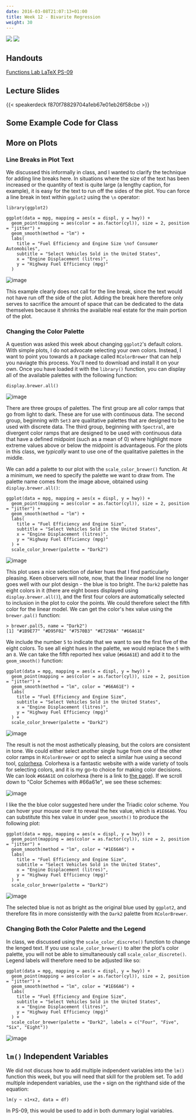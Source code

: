 ```yaml
---
date: 2016-03-08T21:07:13+01:00
title: Week 12 - Bivarite Regression
weight: 30
---
```

![](https://img.shields.io/badge/semester-Fall%2C%202017-blue.svg) ![](https://img.shields.io/badge/release-updated-brightgreen.svg) 

## Handouts

<a class="btn btn-primary btn-outline btn-xs{{end}}" href="https://github.com/slu-soc5050/Week-12/blob/master/Functions/week-12-r.pdf" target="_blank"> Functions </a>
<a class="btn btn-primary btn-outline btn-xs{{end}}" href="https://github.com/slu-soc5050/Week-12/blob/master/Lab/week-12-lab.pdf" target="_blank"> Lab </a>
<a class="btn btn-primary btn-outline btn-xs{{end}}" href="https://github.com/slu-soc5050/Week-12/blob/master/LaTeX/week-12-latex.pdf" target="_blank"> LaTeX </a>
<a class="btn btn-primary btn-outline btn-xs{{end}}" href="https://github.com/slu-soc5050/Week-12/blob/master/PS-09/ps-09.pdf" target="_blank"> PS-09 </a>

## Lecture Slides
{{< speakerdeck f870f78829704a1eb67e01eb26f58cbe >}}

## Some Example Code for Class

<script data-gist-id="f4fcfbe4eaa4dc495bfad2402301f5b5"></script>

## More on Plots
### Line Breaks in Plot Text
We discussed this informally in class, and I wanted to clarify the technique for adding line breaks here. In situations where the size of the text has been increased or the quantity of text is quite large (a lengthy caption, for example), it is easy for the text to run off the sides of the plot. You can force a line break in text within `ggplot2` using the `\n` operator:

```
library(ggplot2)

ggplot(data = mpg, mapping = aes(x = displ, y = hwy)) +
  geom_point(mapping = aes(color = as.factor(cyl)), size = 2, position = "jitter") +
  geom_smooth(method = "lm") +
  labs(
    title = "Fuel Efficiency and Engine Size \nof Consumer Automobiles",
    subtitle = "Select Vehicles Sold in the United States",
    x = "Engine Displacement (litres)",
    y = "Highway Fuel Efficiency (mpg)"
  )
```
![image](/images/week-12-image01.png)

This example clearly does not call for the line break, since the text would not have run off the side of the plot. Adding the break here therefore only serves to sacrifice the amount of space that can be dedicated to the data themselves because it shrinks the available real estate for the main portion of the plot. 

### Changing the Color Palette
A question was asked this week about changing `ggplot2`'s default colors. With simple plots, I do not advocate selecting your own colors. Instead, I want to point you towards a `R` package called `RColorBrewer` that can help you naviagte this process. You'll need to download and install it on your own. Once you have loaded it with the `library()` function, you can display all of the available palettes with the following function:

```
display.brewer.all()
```
![image](/images/week-12-image02.png)

There are three groups of palettes. The first group are all color ramps that go from light to dark. These are for use with continuous data. The second group, beginning with `Set3` are qualitative palettes that are designed to be used with discrete data. The third group, beginning with `Spectral`, are divergent color ramps that are designed to be used with continuous data that have a defined midpoint (such as a mean of 0) where highlight more extreme values above or below the midpoint is advantageous. For the plots in this class, we *typically* want to use one of the qualitative palettes in the middle.

We can add a palette to our plot with the `scale_color_brewer()` function. At a minimum, we need to specify the palette we want to draw from. The palette name comes from the image above, obtained using `display.brewer.all()`:

```
ggplot(data = mpg, mapping = aes(x = displ, y = hwy)) +
  geom_point(mapping = aes(color = as.factor(cyl)), size = 2, position = "jitter") +
  geom_smooth(method = "lm") +
  labs(
    title = "Fuel Efficiency and Engine Size",
    subtitle = "Select Vehicles Sold in the United States",
    x = "Engine Displacement (litres)",
    y = "Highway Fuel Efficiency (mpg)"
  ) +
  scale_color_brewer(palette = "Dark2")
```
![image](/images/week-12-image03.png)

This plot uses a nice selection of darker hues that I find particularly pleasing. Keen observers will note, now, that the linear model line no longer goes well with our plot design - the blue is too bright. The `Dark2` palette has eight colors in it (there are eight boxes displayed using `display.brewer.all()`), and the first four colors are automatically selected to inclusion in the plot to color the points. We could therefore select the fifth color for the linear model. We can get the color's hex value using the `brewer.pal()` function:

```
> brewer.pal(5, name = "Dark2")
[1] "#1B9E77" "#D95F02" "#7570B3" "#E7298A" "#66A61E"
```

We include the number `5` to indicate that we want to see the first five of the eight colors. To see all eight hues in the palette, we would replace the `5` with an `8`. We can take the fifth reported hex value (`#66A61E`) and add it to the `geom_smooth()` function:

```
ggplot(data = mpg, mapping = aes(x = displ, y = hwy)) +
  geom_point(mapping = aes(color = as.factor(cyl)), size = 2, position = "jitter") +
  geom_smooth(method = "lm", color = "#66A61E") +
  labs(
    title = "Fuel Efficiency and Engine Size",
    subtitle = "Select Vehicles Sold in the United States",
    x = "Engine Displacement (litres)",
    y = "Highway Fuel Efficiency (mpg)"
  ) +
  scale_color_brewer(palette = "Dark2")
```
![image](/images/week-12-image04.png)

The result is not the most asthetically pleasing, but the colors are consistent in tone. We could either select another single huge from one of the other color ramps in `RColorBrewer` or opt to select a similar hue using a second tool, [colorhexa](http://www.colorhexa.com). Colorhexa is a fantastic website with a wide variety of tools for selecting colors, and it is my go-to choice for making color decisions. We can look `#66A61E` on colorhexa (here is a link to [the page](http://www.colorhexa.com/66a61e)). If we scroll down to "Color Schemes with #66a61e", we see these schemes:

![image](/images/week-12-image-06.png)

I like the the blue color suggested here under the Triadic color scheme. You can hover your mouse over it to reveal the hex value, which is `#1E66A6`. You can substitute this hex value in under `geom_smooth()` to produce the following plot:

```
ggplot(data = mpg, mapping = aes(x = displ, y = hwy)) +
  geom_point(mapping = aes(color = as.factor(cyl)), size = 2, position = "jitter") +
  geom_smooth(method = "lm", color = "#1E66A6") +
  labs(
    title = "Fuel Efficiency and Engine Size",
    subtitle = "Select Vehicles Sold in the United States",
    x = "Engine Displacement (litres)",
    y = "Highway Fuel Efficiency (mpg)"
  ) +
  scale_color_brewer(palette = "Dark2")
```

![image](/images/week-12-image05.png)

The selected blue is not as bright as the original blue used by `ggplot2`, and therefore fits in more consistently with the `Dark2` palette from `RColorBrewer`.

### Changing Both the Color Palette and the Legend
In class, we discussed using the `scale_color_discrete()` function to change the lenged text. If you use `scale_color_brewer()` to alter the plot's color palette, you will not be able to simultaneously call `scale_color_discrete()`. Legend labels will therefore need to be adjusted like so:

```
ggplot(data = mpg, mapping = aes(x = displ, y = hwy)) +
  geom_point(mapping = aes(color = as.factor(cyl)), size = 2, position = "jitter") +
  geom_smooth(method = "lm", color = "#1E66A6") +
  labs(
    title = "Fuel Efficiency and Engine Size",
    subtitle = "Select Vehicles Sold in the United States",
    x = "Engine Displacement (litres)",
    y = "Highway Fuel Efficiency (mpg)"
  ) +
  scale_color_brewer(palette = "Dark2", labels = c("Four", "Five", "Six", "Eight"))
```

![image](/images/week-12-image07.png)

## `lm()` Independent Variables
We did not discuss how to add multiple indpendent variables into the `lm()` function this week, but you will need that skill for the problem set. To add multiple independent variables, use the `+` sign on the righthand side of the equation:

```
lm(y ~ x1+x2, data = df)
```

In PS-09, this would be used to add in both dummary logial variables.
